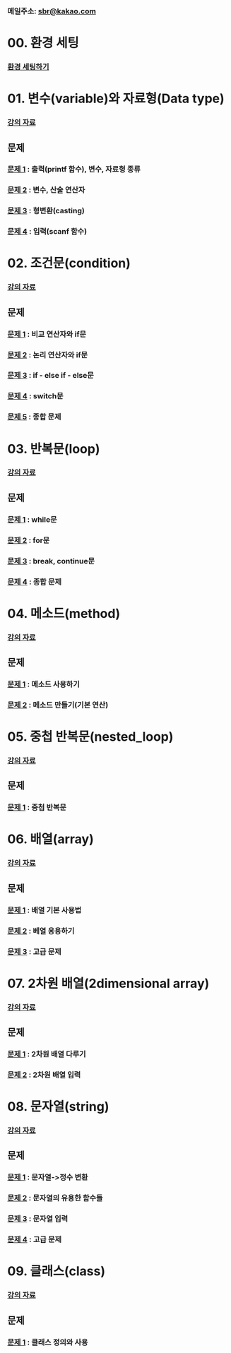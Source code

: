 ### 메일주소: sbr@kakao.com

# 00. 환경 세팅
### [환경 세팅하기](00_setting/README.md)

# 01. 변수(variable)와 자료형(Data type)

### [강의 자료](01_variable/README.md)

## 문제
### [문제 1](01_variable/variable_quiz/quiz01) : 출력(printf 함수), 변수, 자료형 종류
### [문제 2](01_variable/variable_quiz/quiz02) : 변수, 산술 연산자
### [문제 3](01_variable/variable_quiz/quiz03) : 형변환(casting)
### [문제 4](01_variable/variable_quiz/quiz04) : 입력(scanf 함수)


# 02. 조건문(condition)

### [강의 자료](02_condition/README.md)

## 문제
### [문제 1](02_condition/condition_quiz/quiz01) : 비교 연산자와 if문
### [문제 2](02_condition/condition_quiz/quiz02) : 논리 연산자와 if문
### [문제 3](02_condition/condition_quiz/quiz03) : if - else if - else문
### [문제 4](02_condition/condition_quiz/quiz04) : switch문
### [문제 5](02_condition/condition_quiz/quiz05) : 종합 문제

# 03. 반복문(loop)

### [강의 자료](03_loop/README.md)

## 문제
### [문제 1](03_loop/loop_quiz/quiz01) : while문
### [문제 2](03_loop/loop_quiz/quiz02) : for문
### [문제 3](03_loop/loop_quiz/quiz03) : break, continue문
### [문제 4](03_loop/loop_quiz/quiz04) : 종합 문제

# 04. 메소드(method)

### [강의 자료](04_method/README.md)

## 문제
### [문제 1](04_method/method_quiz/quiz01) : 메소드 사용하기
### [문제 2](04_method/method_quiz/quiz02) : 메소드 만들기(기본 연산)

# 05. 중첩 반복문(nested_loop)

### [강의 자료](05_nested_loop/README.md)

## 문제
### [문제 1](05_nested_loop/nested_loop_quiz/quiz01) : 중첩 반복문

# 06. 배열(array)

### [강의 자료](06_array/README.md)

## 문제
### [문제 1](06_array/array_quiz/quiz01) : 배열 기본 사용법
### [문제 2](06_array/array_quiz/quiz02) : 베열 응용하기
### [문제 3](06_array/array_quiz/quiz03) : 고급 문제

# 07. 2차원 배열(2dimensional array)

### [강의 자료](07_two_d_array/README.md)

## 문제
### [문제 1](07_two_d_array/two_d_array_quiz/quiz01) : 2차원 배열 다루기
### [문제 2](07_two_d_array/two_d_array_quiz/quiz02) : 2차원 배열 입력

# 08. 문자열(string)

### [강의 자료](08_string/README.md)

## 문제
### [문제 1](08_string/string_quiz/quiz01) : 문자열->정수 변환
### [문제 2](08_string/string_quiz/quiz02) : 문자열의 유용한 함수들
### [문제 3](08_string/string_quiz/quiz03) : 문자열 입력
### [문제 4](08_string/string_quiz/quiz04) : 고급 문제

# 09. 클래스(class)

### [강의 자료](09_class/README.md)

## 문제
### [문제 1](09_class/class_quiz/quiz01) : 클래스 정의와 사용